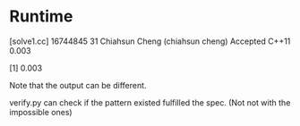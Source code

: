 # Runtime

[solve1.cc]
16744845    31  Chiahsun Cheng (chiahsun cheng)   Accepted  C++11   0.003



[1] 0.003


Note that the output can be different.

verify.py can check if the pattern existed fulfilled the spec. (Not not with the impossible ones)
